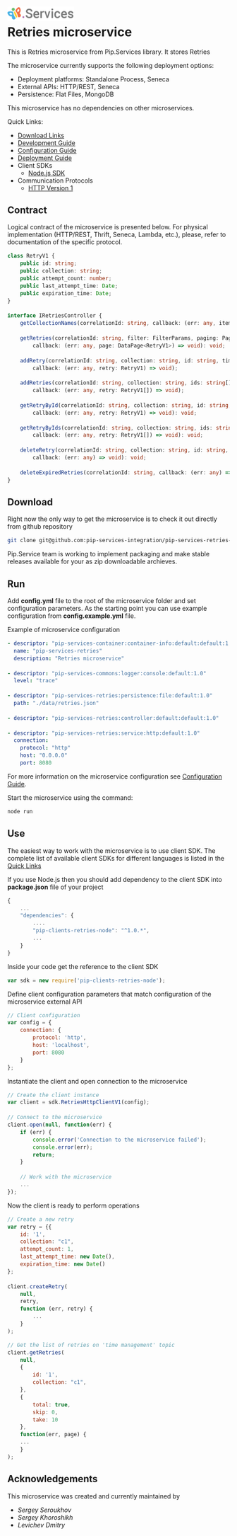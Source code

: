 # <img src="https://github.com/pip-services/pip-services/raw/master/design/Logo.png" alt="Pip.Services Logo" style="max-width:30%"> <br/> Retries microservice

This is Retries microservice from Pip.Services library. 
It stores Retries 

The microservice currently supports the following deployment options:
* Deployment platforms: Standalone Process, Seneca
* External APIs: HTTP/REST, Seneca
* Persistence: Flat Files, MongoDB

This microservice has no dependencies on other microservices.

<a name="links"></a> Quick Links:

* [Download Links](doc/Downloads.md)
* [Development Guide](doc/Development.md)
* [Configuration Guide](doc/Configuration.md)
* [Deployment Guide](doc/Deployment.md)
* Client SDKs
  - [Node.js SDK](https://github.com/pip-services/pip-clients-retries-node)
* Communication Protocols
  - [HTTP Version 1](doc/HttpProtocolV1.md)

## Contract

Logical contract of the microservice is presented below. For physical implementation (HTTP/REST, Thrift, Seneca, Lambda, etc.),
please, refer to documentation of the specific protocol.

```typescript
class RetryV1 {
    public id: string;
    public collection: string;
    public attempt_count: number;
    public last_attempt_time: Date;
    public expiration_time: Date;
}

interface IRetriesController {
    getCollectionNames(correlationId: string, callback: (err: any, items: Array<string>) => void);

    getRetries(correlationId: string, filter: FilterParams, paging: PagingParams,
        callback: (err: any, page: DataPage<RetryV1>) => void): void;

    addRetry(correlationId: string, collection: string, id: string, timeToLive: number, 
        callback: (err: any, retry: RetryV1) => void);

    addRetries(correlationId: string, collection: string, ids: string[], timeToLive: number, 
        callback: (err: any, retry: RetryV1[]) => void);

    getRetryById(correlationId: string, collection: string, id: string, 
        callback: (err: any, retry: RetryV1) => void): void;

    getRetryByIds(correlationId: string, collection: string, ids: string[], 
        callback: (err: any, retry: RetryV1[]) => void): void;

    deleteRetry(correlationId: string, collection: string, id: string, 
        callback: (err: any) => void): void;

    deleteExpiredRetries(correlationId: string, callback: (err: any) => void);
}
```

## Download

Right now the only way to get the microservice is to check it out directly from github repository
```bash
git clone git@github.com:pip-services-integration/pip-services-retries-node.git
```

Pip.Service team is working to implement packaging and make stable releases available for your 
as zip downloadable archieves.

## Run

Add **config.yml** file to the root of the microservice folder and set configuration parameters.
As the starting point you can use example configuration from **config.example.yml** file. 

Example of microservice configuration
```yaml
- descriptor: "pip-services-container:container-info:default:default:1.0"
  name: "pip-services-retries"
  description: "Retries microservice"

- descriptor: "pip-services-commons:logger:console:default:1.0"
  level: "trace"

- descriptor: "pip-services-retries:persistence:file:default:1.0"
  path: "./data/retries.json"

- descriptor: "pip-services-retries:controller:default:default:1.0"

- descriptor: "pip-services-retries:service:http:default:1.0"
  connection:
    protocol: "http"
    host: "0.0.0.0"
    port: 8080
```
 
For more information on the microservice configuration see [Configuration Guide](Configuration.md).

Start the microservice using the command:
```bash
node run
```

## Use

The easiest way to work with the microservice is to use client SDK. 
The complete list of available client SDKs for different languages is listed in the [Quick Links](#links)

If you use Node.js then you should add dependency to the client SDK into **package.json** file of your project
```javascript
{
    ...
    "dependencies": {
        ....
        "pip-clients-retries-node": "^1.0.*",
        ...
    }
}
```

Inside your code get the reference to the client SDK
```javascript
var sdk = new require('pip-clients-retries-node');
```

Define client configuration parameters that match configuration of the microservice external API
```javascript
// Client configuration
var config = {
    connection: {
        protocol: 'http',
        host: 'localhost', 
        port: 8080
    }
};
```

Instantiate the client and open connection to the microservice
```javascript
// Create the client instance
var client = sdk.RetriesHttpClientV1(config);

// Connect to the microservice
client.open(null, function(err) {
    if (err) {
        console.error('Connection to the microservice failed');
        console.error(err);
        return;
    }
    
    // Work with the microservice
    ...
});
```

Now the client is ready to perform operations
```javascript
// Create a new retry
var retry = {{
    id: '1',
    collection: "c1",
    attempt_count: 1,
    last_attempt_time: new Date(),
    expiration_time: new Date()        
};

client.createRetry(
    null,
    retry,
    function (err, retry) {
        ...
    }
);
```

```javascript
// Get the list of retries on 'time management' topic
client.getRetries(
    null,
    {
        id: '1',
        collection: "c1",
    },
    {
        total: true,
        skip: 0,
        take: 10
    },
    function(err, page) {
    ...    
    }
);
```    

## Acknowledgements

This microservice was created and currently maintained by 
- *Sergey Seroukhov* 
- *Sergey Khoroshikh*
- *Levichev Dmitry*

